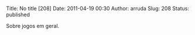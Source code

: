 Title: No title [208]
Date: 2011-04-19 00:30
Author: arruda
Slug: 208
Status: published

Sobre jogos em geral.
